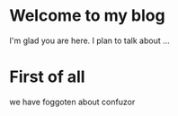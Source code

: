 # Welcome to my blog

I'm glad you are here. I plan to talk about ...

# First of all
we have foggoten about confuzor
